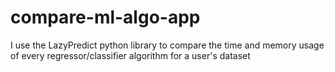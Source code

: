 # compare-ml-algo-app
I use the LazyPredict python library to compare the time and memory usage of every regressor/classifier algorithm for a user's dataset
